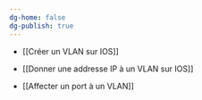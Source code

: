 ```yaml
---
dg-home: false
dg-publish: true
---
```


- [[Créer un VLAN sur IOS]]

- [[Donner une addresse IP à un VLAN sur IOS]]

- [[Affecter un port à un VLAN]]





